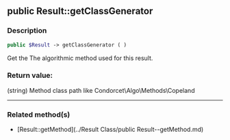## public Result::getClassGenerator

### Description    

```php
public $Result -> getClassGenerator ( )
```

Get the The algorithmic method used for this result.    


### Return value:   

(string) Method class path like Condorcet\Algo\Methods\Copeland


---------------------------------------

### Related method(s)      

* [Result::getMethod](../Result Class/public Result--getMethod.md)    
